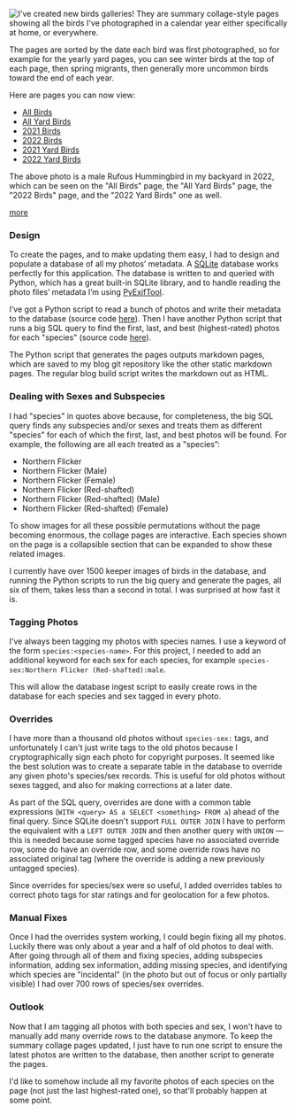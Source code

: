
<!-- Copyright 2022 Phil Thompson. All Rights Reserved.  As noted in the License section of this repository's readme.md file, this file and its corresponding public HTML file, and all other articles, article files, and images, are distributed under traditional copyright.  The repository source code and other files are distributed under the MIT license. -->

[//]: # (gen-title: Birds Summary Collages)

[//]: # (gen-title-url: Birds-Summary-Collages)

[//]: # (gen-keywords: photography, python, sqlite, pyexiftool, SQL)

[//]: # (gen-description: Testing AutoStakkert 3's stacking algorithm, with a 3x drizzle, on a non-astro image for upscaling and noise reduction.)

[//]: # (gen-meta-end)

<a href="${THIS_ARTICLE}"><img style="float: left" class="width-resp-50-100" src="${SITE_ROOT_REL}/s/img/2022/2022-03-24-165417-71-R6PT5443-sm.jpg"/></a> I've created new birds galleries!  They are summary collage-style pages showing all the birds I've photographed in a calendar year either specifically at home, or everywhere.

The pages are sorted by the date each bird was first photographed, so for example for the yearly yard pages, you can see winter birds at the top of each page, then spring migrants, then generally more uncommon birds toward the end of each year.

<p style="clear: both">Here are pages you can now view:</p>

* <a href="${SITE_ROOT_REL}/birds">All Birds</a>
* <a href="${SITE_ROOT_REL}/birds/home.html">All Yard Birds</a>
* <a href="${SITE_ROOT_REL}/birds/2021.html">2021 Birds</a>
* <a href="${SITE_ROOT_REL}/birds/2022.html">2022 Birds</a>
* <a href="${SITE_ROOT_REL}/birds/home-2021.html">2021 Yard Birds</a>
* <a href="${SITE_ROOT_REL}/birds/home-2022.html">2022 Yard Birds</a>

The above photo is a male Rufous Hummingbird in my backyard in 2022, which can be seen on the "All Birds" page, the "All Yard Birds" page, the "2022 Birds" page, and the "2022 Yard Birds" one as well.

[more](more://)

### Design ###

To create the pages, and to make updating them easy, I had to design and populate a database of all my photos’ metadata.  A <a target="_blank" href="https://sqlite.org/index.html">SQLite</a> database works perfectly for this application.  The database is written to and queried with Python, which has a great built-in SQLite library, and to handle reading the photo files’ metadata I’m using <a target="_blank" href="https://github.com/sylikc/pyexiftool">PyExifTool</a>.

I’ve got a Python script to read a bunch of photos and write their metadata to the database (source code <a target="_blank" href="https://github.com/philthompson/blog/blob/master/gen/readImagesIntoDb.py">here</a>).  Then I have another Python script that runs a big SQL query to find the first, last, and best (highest-rated) photos for each "species" (source code <a target="_blank" href="https://github.com/philthompson/blog/blob/master/gen/generateBirdsPage.py">here</a>).

The Python script that generates the pages outputs markdown pages, which are saved to my blog git repository like the other static markdown pages.  The regular blog build script writes the markdown out as HTML.

### Dealing with Sexes and Subspecies ###

I had "species" in quotes above because, for completeness, the big SQL query finds any subspecies and/or sexes and treats them as different "species" for each of which the first, last, and best photos will be found.  For example, the following are all each treated as a "species”:

* Northern Flicker
* Northern Flicker (Male)
* Northern Flicker (Female)
* Northern Flicker (Red-shafted)
* Northern Flicker (Red-shafted) (Male)
* Northern Flicker (Red-shafted) (Female)

To show images for all these possible permutations without the page becoming enormous, the collage pages are interactive.  Each species shown on the page is a collapsible section that can be expanded to show these related images. 

I currently have over 1500 keeper images of birds in the database, and running the Python scripts to run the big query and generate the pages, all six of them, takes less than a second in total.  I was surprised at how fast it is.

### Tagging Photos ###

I've always been tagging my photos with species names.  I use a keyword of the form `species:<species-name>`.  For this project, I needed to add an additional keyword for each sex for each species, for example `species-sex:Northern Flicker (Red-shafted):male`.

This will allow the database ingest script to easily create rows in the database for each species and sex tagged in every photo.

### Overrides ###

I have more than a thousand old photos without `species-sex:` tags, and unfortunately I can't just write tags to the old photos because I cryptographically sign each photo for copyright purposes.  It seemed like the best solution was to create a separate table in the database to override any given photo's species/sex records.  This is useful for old photos without sexes tagged, and also for making corrections at a later date.

As part of the SQL query, overrides are done with a common table expressions (`WITH <query> AS a SELECT <something> FROM a`) ahead of the final query.  Since SQLite doesn't support `FULL OUTER JOIN` I have to perform the equivalent with a `LEFT OUTER JOIN` and then another query with `UNION` &mdash; this is needed because some tagged species have no associated override row, some do have an override row, and some override rows have no associated original tag (where the override is adding a new previously untagged species).

Since overrides for species/sex were so useful, I added overrides tables to correct photo tags for star ratings and for geolocation for a few photos.

### Manual Fixes ###

Once I had the overrides system working, I could begin fixing all my photos.  Luckily there was only about a year and a half of old photos to deal with.  After going through all of them and fixing species, adding subspecies information, adding sex information, adding missing species, and identifying which species are "incidental" (in the photo but out of focus or only partially visible) I had over 700 rows of species/sex overrides.

### Outlook ###

Now that I am tagging all photos with both species and sex, I won't have to manually add many override rows to the database anymore.  To keep the summary collage pages updated, I just have to run one script to ensure the latest photos are written to the database, then another script to generate the pages.

I'd like to somehow include all my favorite photos of each species on the page (not just the last highest-rated one), so that'll probably happen at some point.

